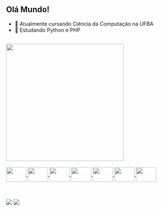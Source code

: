 ## Olá Mundo!

- 🔭 Atualmente cursando Ciência da Computação na UFBA
- 🌱 Estudando Python e PHP

##
<div>
  <a href="https://github.com/joao0araujo">
  <img width="320em" src="https://github-readme-stats.vercel.app/api/top-langs/?username=joao0araujo&layout=donut-vertical&theme=dracula&custom_title=Linguagens">
</div>
    
<br> 
<div style="display: inline_block">
  <img align="center" width="55" height="40" src="https://cdn.jsdelivr.net/gh/devicons/devicon/icons/java/java-original.svg">
  <img align="center" width="55" height="40" src="https://cdn.jsdelivr.net/gh/devicons/devicon/icons/python/python-original.svg">
  <img align="center" width="55" height="40" src="https://cdn.jsdelivr.net/gh/devicons/devicon/icons/html5/html5-original.svg">
  <img align="center" width="55" height="40" src="https://cdn.jsdelivr.net/gh/devicons/devicon/icons/css3/css3-original.svg">
  <img align="center" width="55" height="40" src="https://cdn.jsdelivr.net/gh/devicons/devicon/icons/javascript/javascript-original.svg">
  <img align="center" width="55" height="40" src="https://cdn.jsdelivr.net/gh/devicons/devicon/icons/typescript/typescript-original.svg">
  <img align="center" width="55" height="40" src="https://cdn.jsdelivr.net/gh/devicons/devicon/icons/php/php-plain.svg">
</div>

##
<br>
<div>
  <a href="www.linkedin.com/in/joao-vitor-ara"> <img src="https://img.shields.io/badge/LinkedIn-0077B5?style=for-the-badge&logo=linkedin&logoColor=white"></a>
  <a href="mailto:araujo.vitor2018@gmail.com"> <img src="https://img.shields.io/badge/Gmail-D14836?style=for-the-badge&logo=gmail&logoColor=white"> </a>
</div>
